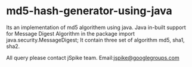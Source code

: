 # md5-hash-generator-using-java
Its an implementation of md5 algorithem using java. 
Java in-built support for Message Digest Algorithm in the package import java.security.MessageDigest; It contain three set of algorithm md5, sha1, sha2.

All query please contact jSpike team. Email:jspike@googlegroups.com
